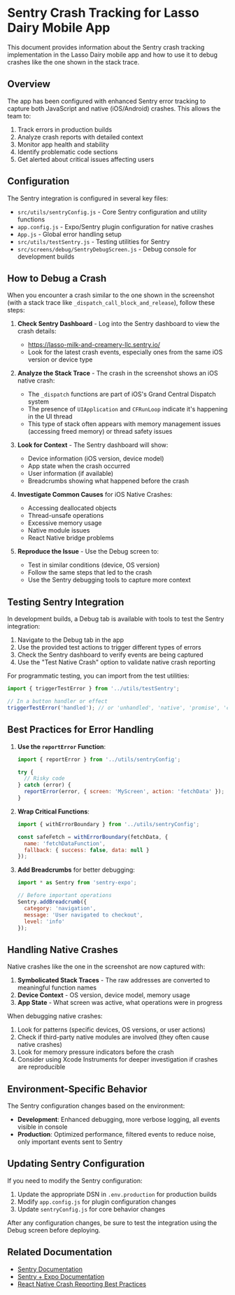 # Sentry Crash Tracking for Lasso Dairy Mobile App

This document provides information about the Sentry crash tracking implementation in the Lasso Dairy mobile app and how to use it to debug crashes like the one shown in the stack trace.

## Overview

The app has been configured with enhanced Sentry error tracking to capture both JavaScript and native (iOS/Android) crashes. This allows the team to:

1. Track errors in production builds
2. Analyze crash reports with detailed context
3. Monitor app health and stability
4. Identify problematic code sections
5. Get alerted about critical issues affecting users

## Configuration

The Sentry integration is configured in several key files:

- `src/utils/sentryConfig.js` - Core Sentry configuration and utility functions
- `app.config.js` - Expo/Sentry plugin configuration for native crashes
- `App.js` - Global error handling setup
- `src/utils/testSentry.js` - Testing utilities for Sentry
- `src/screens/debug/SentryDebugScreen.js` - Debug console for development builds

## How to Debug a Crash

When you encounter a crash similar to the one shown in the screenshot (with a stack trace like `_dispatch_call_block_and_release`), follow these steps:

1. **Check Sentry Dashboard** - Log into the Sentry dashboard to view the crash details:
   - https://lasso-milk-and-creamery-llc.sentry.io/
   - Look for the latest crash events, especially ones from the same iOS version or device type

2. **Analyze the Stack Trace** - The crash in the screenshot shows an iOS native crash:
   - The `_dispatch` functions are part of iOS's Grand Central Dispatch system
   - The presence of `UIApplication` and `CFRunLoop` indicate it's happening in the UI thread
   - This type of stack often appears with memory management issues (accessing freed memory) or thread safety issues

3. **Look for Context** - The Sentry dashboard will show:
   - Device information (iOS version, device model)
   - App state when the crash occurred
   - User information (if available)
   - Breadcrumbs showing what happened before the crash

4. **Investigate Common Causes** for iOS Native Crashes:
   - Accessing deallocated objects
   - Thread-unsafe operations
   - Excessive memory usage
   - Native module issues
   - React Native bridge problems

5. **Reproduce the Issue** - Use the Debug screen to:
   - Test in similar conditions (device, OS version)
   - Follow the same steps that led to the crash
   - Use the Sentry debugging tools to capture more context

## Testing Sentry Integration

In development builds, a Debug tab is available with tools to test the Sentry integration:

1. Navigate to the Debug tab in the app
2. Use the provided test actions to trigger different types of errors
3. Check the Sentry dashboard to verify events are being captured
4. Use the "Test Native Crash" option to validate native crash reporting

For programmatic testing, you can import from the test utilities:

```javascript
import { triggerTestError } from '../utils/testSentry';

// In a button handler or effect
triggerTestError('handled'); // or 'unhandled', 'native', 'promise', 'custom'
```

## Best Practices for Error Handling

1. **Use the `reportError` Function**:
   ```javascript
   import { reportError } from '../utils/sentryConfig';
   
   try {
     // Risky code
   } catch (error) {
     reportError(error, { screen: 'MyScreen', action: 'fetchData' });
   }
   ```

2. **Wrap Critical Functions**:
   ```javascript
   import { withErrorBoundary } from '../utils/sentryConfig';
   
   const safeFetch = withErrorBoundary(fetchData, {
     name: 'fetchDataFunction',
     fallback: { success: false, data: null }
   });
   ```

3. **Add Breadcrumbs** for better debugging:
   ```javascript
   import * as Sentry from 'sentry-expo';
   
   // Before important operations
   Sentry.addBreadcrumb({
     category: 'navigation',
     message: 'User navigated to checkout',
     level: 'info'
   });
   ```

## Handling Native Crashes

Native crashes like the one in the screenshot are now captured with:

1. **Symbolicated Stack Traces** - The raw addresses are converted to meaningful function names
2. **Device Context** - OS version, device model, memory usage
3. **App State** - What screen was active, what operations were in progress

When debugging native crashes:

1. Look for patterns (specific devices, OS versions, or user actions)
2. Check if third-party native modules are involved (they often cause native crashes)
3. Look for memory pressure indicators before the crash
4. Consider using Xcode Instruments for deeper investigation if crashes are reproducible

## Environment-Specific Behavior

The Sentry configuration changes based on the environment:

- **Development**: Enhanced debugging, more verbose logging, all events visible in console
- **Production**: Optimized performance, filtered events to reduce noise, only important events sent to Sentry

## Updating Sentry Configuration

If you need to modify the Sentry configuration:

1. Update the appropriate DSN in `.env.production` for production builds
2. Modify `app.config.js` for plugin configuration changes
3. Update `sentryConfig.js` for core behavior changes

After any configuration changes, be sure to test the integration using the Debug screen before deploying.

## Related Documentation

- [Sentry Documentation](https://docs.sentry.io/platforms/react-native/)
- [Sentry + Expo Documentation](https://docs.expo.dev/guides/using-sentry/)
- [React Native Crash Reporting Best Practices](https://reactnative.dev/docs/debugging)
